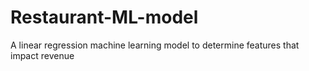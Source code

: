 # Restaurant-ML-model
A linear regression machine learning model to determine features that impact revenue
